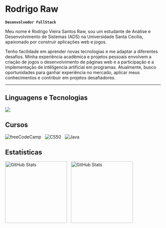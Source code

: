 # Rodrigo Raw

**`Desenvolvedor FullStack`**

Meu nome é Rodrigo Vieira Santos Raw, sou um estudante de Análise e Desenvolvimento de Sistemas (ADS) na Universidade Santa Cecília, apaixonado por construir aplicações web e jogos.

Tenho facilidade em aprender novas tecnologias e me adaptar a diferentes desafios. Minha experiência acadêmica e projetos pessoais envolvem a criação de jogos o desenvolvimento de páginas web e a participação e a implementação de intêligencia artificial em programas.
Atualmente, busco oportunidades para ganhar experiência no mercado, aplicar meus conhecimentos e contribuir em projetos desafiadores.

---

## Linguagens e Tecnologias 
<img src="https://skillicons.dev/icons?i=html,css,javascript,cs,java,python,mysql" />

## Cursos

<p align="left">
  <img src="https://img.shields.io/badge/freeCodeCamp-27273D?style=for-the-badge&logo=freecodecamp&logoColor=white" alt="freeCodeCamp"/>
  &nbsp;
  <img src="https://img.shields.io/badge/CS50-A91101?style=for-the-badge&logo=harvard&logoColor=white" alt="CS50"/>
  &nbsp;
  <img src="https://img.shields.io/badge/Java-ED8B00?style=for-the-badge&logo=java&logoColor=white" alt="Java"/>
</p>


## Estatísticas

<p>
  <img 
    align="left" 
    alt="GitHub Stats" 
    height="200" 
    style="padding-right: 10px;" 
    src="https://github-readme-stats.vercel.app/api?username=RodrigoVSRaw&show_icons=true&theme=tokyonight&include_all_commits=true&locale=pt-br" 
  />

<img 
      align="left" 
      alt="GitHub Stats" 
      height="200" 
      src="https://github-readme-stats.vercel.app/api/top-langs/?username=RodrigoVSRaw&theme=tokyonight&layout=compact&custom_title=Tecnologias&langs_count=9" 
  />

</p>
